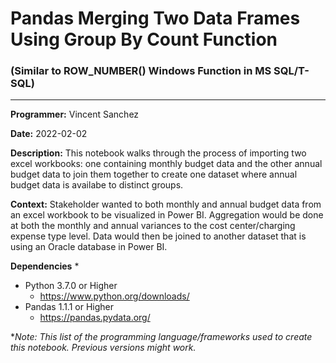# Pandas Merging Two Data Frames Using Group By Count Function
### (Similar to ROW_NUMBER() Windows Function in MS SQL/T-SQL)
***
**Programmer:** Vincent Sanchez

**Date:** 2022-02-02

**Description:** This notebook walks through the process of importing two excel workbooks: one containing monthly budget data and the other annual budget data to join them together to create one dataset where annual budget data is availabe to distinct groups.

**Context:** Stakeholder wanted to both monthly and annual budget data from an excel workbook to be visualized in Power BI. Aggregation would be done at both the monthly and annual variances to the cost center/charging expense type level. Data would then be joined to another dataset that is using an Oracle database in Power BI.

**Dependencies** * 

-  Python 3.7.0 or Higher
   -  https://www.python.org/downloads/
  -  Pandas 1.1.1 or Higher
     -  https://pandas.pydata.org/

**Note: This list of the programming language/frameworks used to create this notebook. Previous versions might work.*
